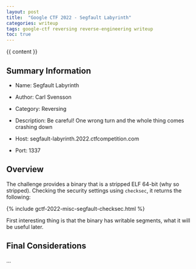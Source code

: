 ```yaml
---
layout: post
title:  "Google CTF 2022 - Segfault Labyrinth"
categories: writeup
tags: google-ctf reversing reverse-engineering writeup
toc: true
---
```


{{ content }}


## Summary Information

- Name: Segfault Labyrinth

- Author: Carl Svensson

- Category: Reversing

- Description: Be careful! One wrong turn and the whole thing comes crashing
  down

- Host: segfault-labyrinth.2022.ctfcompetition.com 

- Port: 1337

## Overview

The challenge provides a binary that is a stripped ELF 64-bit (why so stripped).
Checking the security settings using `checksec`, it returns the following:

{% include gctf-2022-misc-segfault-checksec.html %}

First interesting thing is that the binary has writable segments, what it will
be useful later.

## Final Considerations
...
